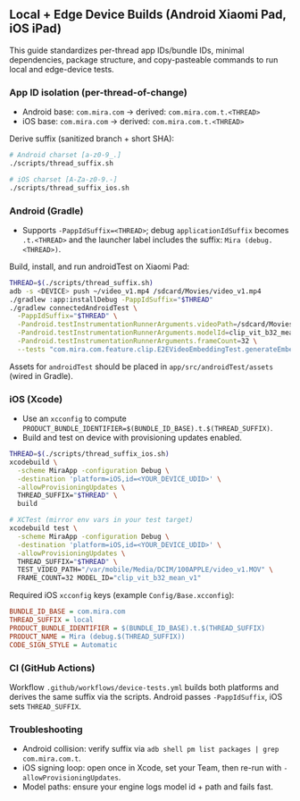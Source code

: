 ## Local + Edge Device Builds (Android Xiaomi Pad, iOS iPad)

This guide standardizes per-thread app IDs/bundle IDs, minimal dependencies, package structure, and copy-pasteable commands to run local and edge-device tests.

### App ID isolation (per-thread-of-change)

- Android base: `com.mira.com` → derived: `com.mira.com.t.<THREAD>`
- iOS base: `com.mira.com` → derived: `com.mira.com.t.<THREAD>`

Derive suffix (sanitized branch + short SHA):

```bash
# Android charset [a-z0-9_.]
./scripts/thread_suffix.sh

# iOS charset [A-Za-z0-9.-]
./scripts/thread_suffix_ios.sh
```

### Android (Gradle)

- Supports `-PappIdSuffix=<THREAD>`; debug `applicationIdSuffix` becomes `.t.<THREAD>` and the launcher label includes the suffix: `Mira (debug.<THREAD>)`.

Build, install, and run androidTest on Xiaomi Pad:

```bash
THREAD=$(./scripts/thread_suffix.sh)
adb -s <DEVICE> push ~/video_v1.mp4 /sdcard/Movies/video_v1.mp4
./gradlew :app:installDebug -PappIdSuffix="$THREAD"
./gradlew connectedAndroidTest \
  -PappIdSuffix="$THREAD" \
  -Pandroid.testInstrumentationRunnerArguments.videoPath=/sdcard/Movies/video_v1.mp4 \
  -Pandroid.testInstrumentationRunnerArguments.modelId=clip_vit_b32_mean_v1 \
  -Pandroid.testInstrumentationRunnerArguments.frameCount=32 \
  --tests "com.mira.com.feature.clip.E2EVideoEmbeddingTest.generateEmbedding_fromLocalVideo_andAudit"
```

Assets for `androidTest` should be placed in `app/src/androidTest/assets` (wired in Gradle).

### iOS (Xcode)

- Use an `xcconfig` to compute `PRODUCT_BUNDLE_IDENTIFIER=$(BUNDLE_ID_BASE).t.$(THREAD_SUFFIX)`.
- Build and test on device with provisioning updates enabled.

```bash
THREAD=$(./scripts/thread_suffix_ios.sh)
xcodebuild \
  -scheme MiraApp -configuration Debug \
  -destination 'platform=iOS,id=<YOUR_DEVICE_UDID>' \
  -allowProvisioningUpdates \
  THREAD_SUFFIX="$THREAD" \
  build

# XCTest (mirror env vars in your test target)
xcodebuild test \
  -scheme MiraApp -configuration Debug \
  -destination 'platform=iOS,id=<YOUR_DEVICE_UDID>' \
  -allowProvisioningUpdates \
  THREAD_SUFFIX="$THREAD" \
  TEST_VIDEO_PATH="/var/mobile/Media/DCIM/100APPLE/video_v1.MOV" \
  FRAME_COUNT=32 MODEL_ID="clip_vit_b32_mean_v1"
```

Required iOS `xcconfig` keys (example `Config/Base.xcconfig`):

```ini
BUNDLE_ID_BASE = com.mira.com
THREAD_SUFFIX = local
PRODUCT_BUNDLE_IDENTIFIER = $(BUNDLE_ID_BASE).t.$(THREAD_SUFFIX)
PRODUCT_NAME = Mira (debug.$(THREAD_SUFFIX))
CODE_SIGN_STYLE = Automatic
```

### CI (GitHub Actions)

Workflow `.github/workflows/device-tests.yml` builds both platforms and derives the same suffix via the scripts. Android passes `-PappIdSuffix`, iOS sets `THREAD_SUFFIX`.

### Troubleshooting

- Android collision: verify suffix via `adb shell pm list packages | grep com.mira.com.t`.
- iOS signing loop: open once in Xcode, set your Team, then re-run with `-allowProvisioningUpdates`.
- Model paths: ensure your engine logs model id + path and fails fast.


